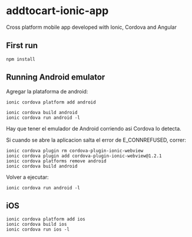 # addtocart-ionic-app
Cross platform mobile app developed with Ionic, Cordova and Angular

## First run 

```
npm install

```

## Running Android emulator

Agregar la plataforma de android:

```
ionic cordova platform add android
```

```
ionic cordova build android
ionic cordova run android -l

```

Hay que tener el emulador de Android corriendo asi Cordova lo detecta.

Si cuando se abre la aplicacion salta el error de E_CONNREFUSED, correr:

```
ionic cordova plugin rm cordova-plugin-ionic-webview
ionic cordova plugin add cordova-plugin-ionic-webview@1.2.1
ionic cordova platforms remove android
ionic cordova build android

```

Volver a ejecutar:

```
ionic cordova run android -l
```

## iOS


```
ionic cordova platform add ios
ionic cordova build ios
ionic cordova run ios -l

```

